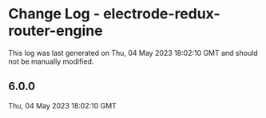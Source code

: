 # Change Log - electrode-redux-router-engine

This log was last generated on Thu, 04 May 2023 18:02:10 GMT and should not be manually modified.

## 6.0.0
Thu, 04 May 2023 18:02:10 GMT


